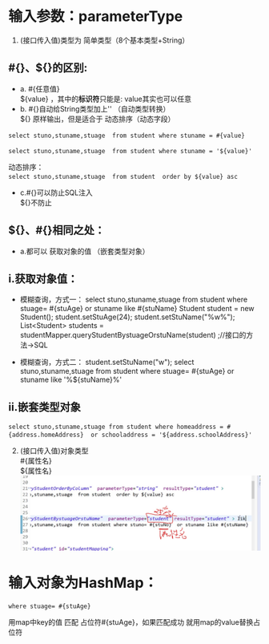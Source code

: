 # 输入参数：parameterType  
1. (接口传入值)类型为 简单类型（8个基本类型+String）  
## \#{}、\${}的区别:  
- a.
    \#{任意值}  
    \${value} ，其中的**标识符**只能是: value其实也可以任意   
- b.
    \#{}自动给String类型加上''  （自动类型转换）  
    \${} 原样输出，但是适合于 动态排序（动态字段）  

`select stuno,stuname,stuage  from student where stuname = #{value}`

`select stuno,stuname,stuage  from student where stuname = '${value}'`

动态排序：  
`select stuno,stuname,stuage  from student  order by ${value} asc
`

- c.\#{}可以防止SQL注入  
\${}不防止

## \${}、\#{}相同之处：
- a.都可以 获取对象的值 （嵌套类型对象）

## i.获取对象值：
- 模糊查询，方式一：
select stuno,stuname,stuage  from student where stuage= #{stuAge}  or stuname like #{stuName}
Student student = new Student();
student.setStuAge(24);
student.setStuName("%w%");  
List\<Student\> students = studentMapper.queryStudentBystuageOrstuName(student) ;//接口的方法->SQL

- 模糊查询，方式二：
student.setStuName("w");
select stuno,stuname,stuage  from student where stuage= #{stuAge}  or stuname like '%${stuName}%'

## ii.嵌套类型对象
    select stuno,stuname,stuage from student where homeaddress = #{address.homeAddress}  or schooladdress = '${address.schoolAddress}'

2. (接口传入值)对象类型  
\#{属性名}  
\${属性名}  
![object#$value](输入参数为对象类型的值.png)


# 输入对象为HashMap：
`where stuage= #{stuAge}`

用map中key的值 匹配 占位符#{stuAge}，如果匹配成功 就用map的value替换占位符
